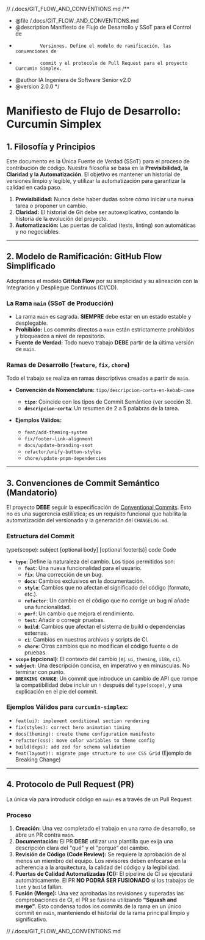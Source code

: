 // /.docs/GIT_FLOW_AND_CONVENTIONS.md
/**
 * @file /.docs/GIT_FLOW_AND_CONVENTIONS.md
 * @description Manifiesto de Flujo de Desarrollo y SSoT para el Control de
 *              Versiones. Define el modelo de ramificación, las convenciones de
 *              commit y el protocolo de Pull Request para el proyecto Curcumin Simplex.
 * @author IA Ingeniera de Software Senior v2.0
 * @version 2.0.0
 */

# Manifiesto de Flujo de Desarrollo: Curcumin Simplex

## 1. Filosofía y Principios

Este documento es la Única Fuente de Verdad (SSoT) para el proceso de contribución de código. Nuestra filosofía se basa en la **Previsibilidad, la Claridad y la Automatización**. El objetivo es mantener un historial de versiones limpio y legible, y utilizar la automatización para garantizar la calidad en cada paso.

1.  **Previsibilidad:** Nunca debe haber dudas sobre cómo iniciar una nueva tarea o proponer un cambio.
2.  **Claridad:** El historial de Git debe ser autoexplicativo, contando la historia de la evolución del proyecto.
3.  **Automatización:** Las puertas de calidad (tests, linting) son automáticas y no negociables.

---

## 2. Modelo de Ramificación: GitHub Flow Simplificado

Adoptamos el modelo **GitHub Flow** por su simplicidad y su alineación con la Integración y Despliegue Continuos (CI/CD).

### La Rama `main` (SSoT de Producción)

-   La rama `main` es sagrada. **SIEMPRE** debe estar en un estado estable y desplegable.
-   **Prohibido:** Los commits directos a `main` están estrictamente prohibidos y bloqueados a nivel de repositorio.
-   **Fuente de Verdad:** Todo nuevo trabajo **DEBE** partir de la última versión de `main`.

### Ramas de Desarrollo (`feature`, `fix`, `chore`)

Todo el trabajo se realiza en ramas descriptivas creadas a partir de `main`.

-   **Convención de Nomenclatura:** `tipo/descripcion-corta-en-kebab-case`
    -   **`tipo`**: Coincide con los tipos de Commit Semántico (ver sección 3).
    -   **`descripcion-corta`**: Un resumen de 2 a 5 palabras de la tarea.

-   **Ejemplos Válidos:**
    -   `feat/add-theming-system`
    -   `fix/footer-link-alignment`
    -   `docs/update-branding-ssot`
    -   `refactor/unify-button-styles`
    -   `chore/update-pnpm-dependencies`

---

## 3. Convenciones de Commit Semántico (Mandatorio)

El proyecto **DEBE** seguir la especificación de [Conventional Commits](https://www.conventionalcommits.org/en/v1.0.0/). Esto no es una sugerencia estilística; es un requisito funcional que habilita la automatización del versionado y la generación del `CHANGELOG.md`.

### Estructura del Commit
type(scope): subject
<BLANK LINE>
[optional body]
<BLANK LINE>
[optional footer(s)]
code
Code
-   **`type`**: Define la naturaleza del cambio. Los tipos permitidos son:
    -   **`feat`**: Una nueva funcionalidad para el usuario.
    -   **`fix`**: Una corrección de un bug.
    -   **`docs`**: Cambios exclusivos en la documentación.
    -   **`style`**: Cambios que no afectan el significado del código (formato, etc.).
    -   **`refactor`**: Un cambio en el código que no corrige un bug ni añade una funcionalidad.
    -   **`perf`**: Un cambio que mejora el rendimiento.
    -   **`test`**: Añadir o corregir pruebas.
    -   **`build`**: Cambios que afectan el sistema de build o dependencias externas.
    -   **`ci`**: Cambios en nuestros archivos y scripts de CI.
    -   **`chore`**: Otros cambios que no modifican el código fuente o de pruebas.
-   **`scope` (opcional)**: El contexto del cambio (ej. `ui`, `theming`, `i18n`, `ci`).
-   **`subject`**: Una descripción concisa, en imperativo y en minúsculas. No terminar con punto.
-   **`BREAKING CHANGE`**: Un commit que introduce un cambio de API que rompe la compatibilidad debe incluir un `!` después del `type(scope)`, y una explicación en el pie del commit.

### Ejemplos Válidos para `curcumin-simplex`:

-   `feat(ui): implement conditional section rendering`
-   `fix(styles): correct hero animation timing`
-   `docs(theming): create theme configuration manifesto`
-   `refactor(css): move color variables to theme config`
-   `build(deps): add zod for schema validation`
-   `feat(layout)!: migrate page structure to use CSS Grid` (Ejemplo de Breaking Change)

---

## 4. Protocolo de Pull Request (PR)

La única vía para introducir código en `main` es a través de un Pull Request.

### Proceso

1.  **Creación:** Una vez completado el trabajo en una rama de desarrollo, se abre un PR contra `main`.
2.  **Documentación:** El PR **DEBE** utilizar una plantilla que exija una descripción clara del "qué" y el "porqué" del cambio.
3.  **Revisión de Código (Code Review):** Se requiere la aprobación de al menos un miembro del equipo. Los revisores deben enfocarse en la adherencia a la arquitectura, la calidad del código y la legibilidad.
4.  **Puertas de Calidad Automatizadas (CI):** El pipeline de CI se ejecutará automáticamente. El PR **NO PODRÁ SER FUSIONADO** si los trabajos de `lint` y `build` fallan.
5.  **Fusión (Merge):** Una vez aprobadas las revisiones y superadas las comprobaciones de CI, el PR se fusiona utilizando **"Squash and merge"**. Esto condensa todos los commits de la rama en un único commit en `main`, manteniendo el historial de la rama principal limpio y significativo.

// /.docs/GIT_FLOW_AND_CONVENTIONS.md
